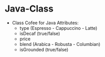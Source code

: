 # Java-Class
- Class Cofee for Java
  Attributes:
    * type (Espresso - Cappuccino - Latte)
    * isDecaf (true/false)
    * price
    * blend (Arabica - Robusta - Columbian)
    * isGrounded (true/false)
